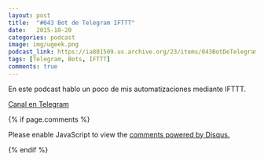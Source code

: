 ```yaml
---
layout: post
title:  "#043 Bot de Telegram IFTTT"
date:   2015-10-20
categories: podcast
image: img/ugeek.png
podcast_link: https://ia801509.us.archive.org/23/items/043BotDeTelegramDeIFTTT/%23043%20Bot%20de%20Telegram%20de%20IFTTT.mp3
tags: [Telegram, Bots, IFTTT]
comments: true
---
```



En este podcast hablo un poco de mis automatizaciones mediante IFTTT.

[Canal en Telegram](https://t.me/uGeek)

{% if page.comments %}
<div id="disqus_thread"></div>
<script>

/**
*  RECOMMENDED CONFIGURATION VARIABLES: EDIT AND UNCOMMENT THE SECTION BELOW TO INSERT DYNAMIC VALUES FROM YOUR PLATFORM OR CMS.
*  LEARN WHY DEFINING THESE VARIABLES IS IMPORTANT: https://disqus.com/admin/universalcode/#configuration-variables*/
/*
var disqus_config = function () {
this.page.url = PAGE_URL;  // Replace PAGE_URL with your page's canonical URL variable
this.page.identifier = PAGE_IDENTIFIER; // Replace PAGE_IDENTIFIER with your page's unique identifier variable
};
*/
(function() { // DON'T EDIT BELOW THIS LINE
var d = document, s = d.createElement('script');
s.src = 'https://https-angelbcn-github-io-ugeek.disqus.com/embed.js';
s.setAttribute('data-timestamp', +new Date());
(d.head || d.body).appendChild(s);
})();
</script>
<noscript>Please enable JavaScript to view the <a href="https://disqus.com/?ref_noscript">comments powered by Disqus.</a></noscript>
                                
{% endif %}

<script id="dsq-count-scr" src="//https-angelbcn-github-io-ugeek.disqus.com/count.js" async></script>
